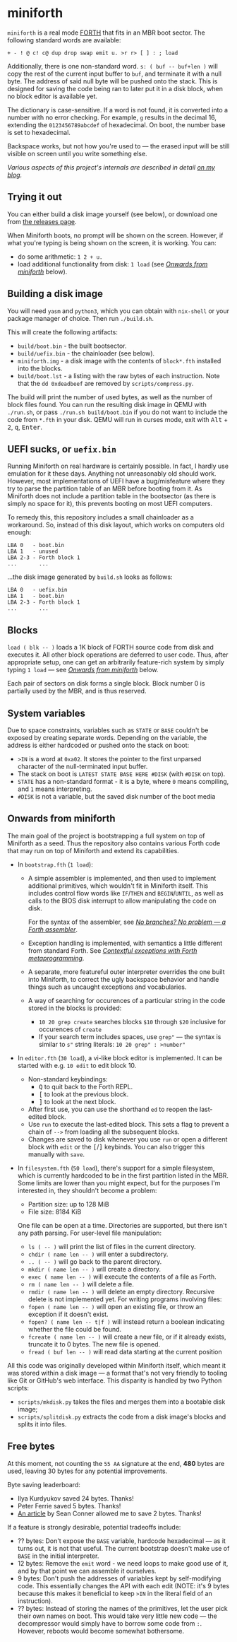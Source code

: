 # miniforth

`miniforth` is a real mode [FORTH] that fits in an MBR boot sector.
The following standard words are available:

```
+ - ! @ c! c@ dup drop swap emit u. >r r> [ ] : ; load
```

Additionally, there is one non-standard word. `s: ( buf -- buf+len )` will copy the
rest of the current input buffer to `buf`, and terminate it with a null byte. The address
of said null byte will be pushed onto the stack. This is designed for saving the code being
ran to later put it in a disk block, when no block editor is available yet.

The dictionary is case-sensitive. If a word is not found, it is converted into a number
with no error checking. For example, `g` results in the decimal 16, extending
the `0123456789abcdef` of hexadecimal. On boot, the number base is set to hexadecimal.

Backspace works, but not how you're used to — the erased input will be still visible on
screen until you write something else.

*Various aspects of this project's internals are described in detail [on my blog][blog].*

## Trying it out

You can either build a disk image yourself (see below), or download one from
[the releases page].

When Miniforth boots, no prompt will be shown on the screen. However, if what
you're typing is being shown on the screen, it is working. You can:

 - do some arithmetic: `1 2 + u.`
 - load additional functionality from disk: `1 load`
   (see [*Onwards from miniforth*](#onwards-from-miniforth) below).

## Building a disk image

You will need `yasm` and `python3`, which you can obtain with `nix-shell` or
your package manager of choice. Then run `./build.sh`.

This will create the following artifacts:

- `build/boot.bin` - the built bootsector.
- `build/uefix.bin` - the chainloader (see below).
- `miniforth.img` - a disk image with the contents of `block*.fth` installed into
  the blocks.
- `build/boot.lst` - a listing with the raw bytes of each instruction.
   Note that the `dd 0xdeadbeef` are removed by `scripts/compress.py`.

The build will print the number of used bytes, as well as the number of block files found.
You can run the resulting disk image in QEMU with `./run.sh`, or pass `./run.sh build/boot.bin`
if you do not want to include the code from `*.fth` in your disk. QEMU will run in curses
mode, exit with <kbd>Alt</kbd> + <kbd>2</kbd>, <kbd>q</kbd>, <kbd>Enter</kbd>.

## UEFI sucks, or `uefix.bin`

Running Miniforth on real hardware is certainly possible. In fact, I hardly use
emulation for it these days. Anything not unreasonably old should work. However,
most implementations of UEFI have a bug/misfeature where they try to parse the
partition table of an MBR before booting from it. As Miniforth does not include
a partition table in the bootsector (as there is simply no space for it), this
prevents booting on most UEFI computers.

To remedy this, this repository includes a small chainloader as a workaround.
So, instead of this disk layout, which works on computers old enough:

```
LBA 0   - boot.bin
LBA 1   - unused
LBA 2-3 - Forth block 1
...       ...
```

...the disk image generated by `build.sh` looks as follows:

```
LBA 0   - uefix.bin
LBA 1   - boot.bin
LBA 2-3 - Forth block 1
...       ...
```

## Blocks

`load ( blk -- )` loads a 1K block of FORTH source code from disk and executes it.
All other block operations are deferred to user code. Thus, after appropriate setup,
one can get an arbitrarily feature-rich system by simply typing `1 load` —
see [*Onwards from miniforth*](#onwards-from-miniforth) below.

Each pair of sectors on disk forms a single block. Block number 0 is partially used
by the MBR, and is thus reserved.

## System variables

Due to space constraints, variables such as `STATE` or `BASE` couldn't be exposed by creating
separate words. Depending on the variable, the address is either hardcoded or pushed onto
the stack on boot:

 - `>IN` is a word at `0xa02`. It stores the pointer to the first unparsed character
   of the null-terminated input buffer.
 - The stack on boot is `LATEST STATE BASE HERE #DISK` (with `#DISK` on top).
 - `STATE` has a non-standard format - it is a byte, where `0` means compiling,
   and `1` means interpreting.
 - `#DISK` is not a variable, but the saved disk number of the boot media

## Onwards from miniforth

The main goal of the project is bootstrapping a full system on top of Miniforth
as a seed. Thus the repository also contains various Forth code that may run on
top of Miniforth and extend its capabilities.

 - In `bootstrap.fth` (`1 load`):
   - A simple assembler is implemented, and then used to implement additional
     primitives, which wouldn't fit in Miniforth itself. This includes control
     flow words like `IF`/`THEN` and `BEGIN`/`UNTIL`, as well as calls to the BIOS
     disk interrupt to allow manipulating the code on disk.

     For the syntax of the assembler, see [*No branches? No problem — a Forth
     assembler*][branch-blog].

   - Exception handling is implemented, with semantics a little different from
     standard Forth. See [*Contextful exceptions with Forth
     metaprogramming*][exception-blog].
   - A separate, more featureful outer interpreter overrides the one built into
     Miniforth, to correct the ugly backspace behavior and handle things
     such as uncaught exceptions and vocabularies.
   - A way of searching for occurences of a particular string in the code stored
     in the blocks is provided:
     - `10 20 grep create` searches blocks `$10` through `$20` inclusive for
       occurences of `create`
     - If your search term includes spaces, use `grep"` — the syntax is similar
       to `s"` string literals: `10 20 grep" : >number"`
 - In `editor.fth` (`30 load`), a vi-like block editor is implemented. It can be started
   with e.g. `10 edit` to edit block 10.
   - Non-standard keybindings:
     - <kbd>Q</kbd> to quit back to the Forth REPL.
     - <kbd>[</kbd> to look at the previous block.
     - <kbd>]</kbd> to look at the next block.
   - After first use, you can use the shorthand `ed` to reopen the last-edited block.
   - Use `run` to execute the last-edited block. This sets a flag to prevent
     a chain of `-->` from loading all the subsequent blocks.
   - Changes are saved to disk whenever you use `run` or open a different block with `edit`
     or the <kbd>[</kbd>/<kbd>]</kbd> keybinds. You can also trigger this
     manually with `save`.
 - In `filesystem.fth` (`50 load`), there's support for a simple filesystem,
   which is currently hardcoded to be in the first partition listed in the MBR.
   Some limits are lower than you might expect, but for the purposes I'm
   interested in, they shouldn't become a problem:
   - Partition size: up to 128 MiB
   - File size: 8184 KiB

   One file can be open at a time. Directories are supported, but there isn't any
   path parsing. For user-level file manipulation:
   - `ls ( -- )` will print the list of files in the current directory.
   - `chdir ( name len -- )` will enter a subdirectory.
   - `.. ( -- )` will go back to the parent directory.
   - `mkdir ( name len -- )` will create a directory.
   - `exec ( name len -- )` will execute the contents of a file as Forth.
   - `rm ( name len -- )` will delete a file.
   - `rmdir ( name len -- )` will delete an empty directory. Recursive delete
     is not implemented yet.
   For writing programs involving files:
   - `fopen ( name len -- )` will open an existing file, or throw an exception
     if it doesn't exist.
   - `fopen? ( name len -- t|f )` will instead return a boolean indicating
     whether the file could be found.
   - `fcreate ( name len -- )` will create a new file, or if it already exists,
     truncate it to 0 bytes. The new file is opened.
   - `fread ( buf len -- )` will read data starting at the current position

All this code was originally developed within Miniforth itself, which meant it was
stored within a disk image — a format that's not very friendly to tooling like
Git or GitHub's web interface. This disparity is handled by two Python scripts:

 - `scripts/mkdisk.py` takes the files and merges them into a bootable disk image;
 - `scripts/splitdisk.py` extracts the code from a disk image's blocks and splits
   it into files.

## Free bytes

At this moment, not counting the `55 AA` signature at the end, **480** bytes are used,
leaving 30 bytes for any potential improvements.

Byte saving leaderboard:
 - Ilya Kurdyukov saved 24 bytes. Thanks!
 - Peter Ferrie saved 5 bytes. Thanks!
 - [An article][daa] by Sean Conner allowed me to save 2 bytes. Thanks!

If a feature is strongly desirable, potential tradeoffs include:

 - ?? bytes: Don't expose the `BASE` variable, hardcode hexadecimal — as it
   turns out, it is not that useful. The current bootstrap doesn't make use of
   `BASE` in the initial interpreter.
 - 12 bytes: Remove the `emit` word - we need loops to make good use of it, and
   by that point we can assemble it ourselves.
 - 9 bytes: Don't push the addresses of variables kept by self-modifying code. This
   essentially changes the API with each edit (NOTE: it's 9 bytes because this makes it
   beneficial to keep `>IN` in the literal field of an instruction).
 - ?? bytes: Instead of storing the names of the primitives, let the user pick their own
   names on boot. This would take very little new code — the decompressor would simply have
   to borrow some code from `:`. However, reboots would become somewhat bothersome.

[FORTH]: https://en.wikipedia.org/wiki/Forth_(programming_language)
[blog]: https://compilercrim.es/bootstrap/
[branch-blog]: https://compilercrim.es/bootstrap/branches/
[exception-blog]: https://compilercrim.es/bootstrap/exception-context/
[the releases page]: https://github.com/meithecatte/miniforth/releases/
[daa]: https://boston.conman.org/2023/02/24.1
